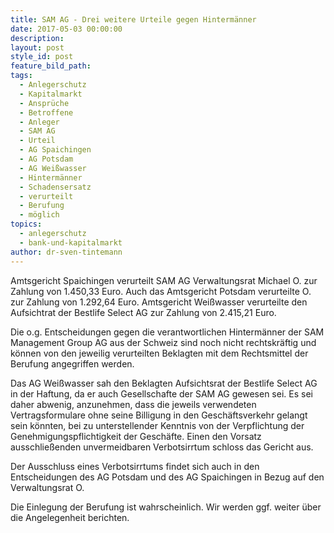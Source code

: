 ```yaml
---
title: SAM AG - Drei weitere Urteile gegen Hintermänner
date: 2017-05-03 00:00:00
description:
layout: post
style_id: post
feature_bild_path:
tags:
  - Anlegerschutz
  - Kapitalmarkt
  - Ansprüche
  - Betroffene
  - Anleger
  - SAM AG
  - Urteil
  - AG Spaichingen
  - AG Potsdam
  - AG Weißwasser
  - Hintermänner
  - Schadensersatz
  - verurteilt
  - Berufung
  - möglich
topics:
  - anlegerschutz
  - bank-und-kapitalmarkt
author: dr-sven-tintemann
---
```



Amtsgericht Spaichingen verurteilt SAM AG Verwaltungsrat Michael O. zur Zahlung von 1.450,33 Euro. Auch das Amtsgericht Potsdam verurteilte O. zur Zahlung von 1.292,64 Euro. Amtsgericht Weißwasser verurteilte den Aufsichtrat der Bestlife Select AG zur Zahlung von 2.415,21 Euro.

Die o.g. Entscheidungen gegen die verantwortlichen Hintermänner der SAM Management Group AG aus der Schweiz sind noch nicht rechtskräftig und können von den jeweilig verurteilten Beklagten mit dem Rechtsmittel der Berufung angegriffen werden.

Das AG Weißwasser sah den Beklagten Aufsichtsrat der Bestlife Select AG in der Haftung, da er auch Gesellschafte der SAM AG gewesen sei. Es sei daher abwenig, anzunehmen, dass die jeweils verwendeten Vertragsformulare ohne seine Billigung in den Geschäftsverkehr gelangt sein könnten, bei zu unterstellender Kenntnis von der Verpflichtung der Genehmigungspflichtigkeit der Geschäfte. Einen den Vorsatz ausschließenden unvermeidbaren Verbotsirrtum schloss das Gericht aus.

Der Ausschluss eines Verbotsirrtums findet sich auch in den Entscheidungen des AG Potsdam und des AG Spaichingen in Bezug auf den Verwaltungsrat O.

Die Einlegung der Berufung ist wahrscheinlich. Wir werden ggf. weiter über die Angelegenheit berichten.